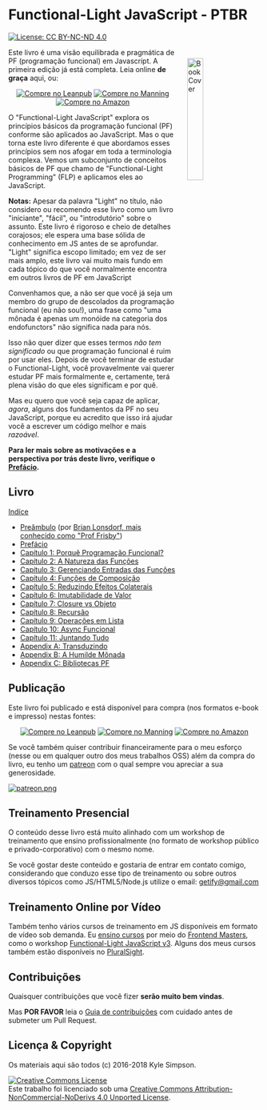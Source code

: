 # Functional-Light JavaScript - PTBR

[![License: CC BY-NC-ND 4.0](https://img.shields.io/badge/License-CC%20BY--NC--ND%204.0-blue.svg)](http://creativecommons.org/licenses/by-nc-nd/4.0/)

<a href="http://fljsbook.com"><img src="manuscript/images/marketing/front-cover-small.png" width="25%" align="right" hspace="20" vspace="20" title="Functional-Light JavaScript" alt="Book Cover"></a>

Este livro é uma visão equilibrada e pragmática de PF (programação funcional) em Javascript. A primeira edição já está completa. Leia online **de graça** aqui, ou:

<p align="center">
    <a href="http://fljsbook.com"><img src="https://img.shields.io/badge/Buy-Leanpub-yellow.svg" title="Compre no Leanpub" alt="Compre no Leanpub"></a> <a href="http://manning.fljsbook.com"><img src="https://img.shields.io/badge/Buy-Manning-yellow.svg" title="Compre no Manning" alt="Compre no Manning"></a> <a href="http://amazon.fljsbook.com"><img src="https://img.shields.io/badge/Buy-Amazon-yellow.svg" title="Compre no Amazon" alt="Compre no Amazon"></a>
</p>

O "Functional-Light JavaScript" explora os princípios básicos da programação funcional (PF) conforme são aplicados ao JavaScript. Mas o que torna este livro diferente é que abordamos esses princípios sem nos afogar em toda a terminologia complexa. Vemos um subconjunto de conceitos básicos de PF que chamo de "Functional-Light Programming" (FLP) e aplicamos eles ao JavaScript.

**Notas:** Apesar da palavra "Light" no título, não considero ou recomendo esse livro como um livro "iniciante", "fácil", ou "introdutório" sobre o assunto. Este livro é rigoroso e cheio de detalhes corajosos; ele espera uma base sólida de conhecimento em JS antes de se aprofundar. "Light" significa escopo limitado; em vez de ser mais amplo, este livro vai muito mais fundo em cada tópico do que você normalmente encontra em outros livros de PF em JavaScript

Convenhamos que, a não ser que você já seja um membro do grupo de descolados da programação funcional (eu não sou!), uma frase como "uma mônada é apenas um monóide na categoria dos endofunctors" não significa nada para nós.

Isso não quer dizer que esses termos _não tem significado_ ou que programação funcional é ruim por usar eles. Depois de você terminar de estudar o Functional-Light, você provavelmente vai querer estudar PF mais formalmente e, certamente, terá plena visão do que eles significam e por quê.

Mas eu quero que você seja capaz de aplicar, _agora_, alguns dos fundamentos da PF no seu JavaScript, porque eu acredito que isso irá ajudar você a escrever um código melhor e mais _razoável_.

**Para ler mais sobre as motivações e a perspectiva por trás deste livro, verifique o [Prefácio](manuscript/preface.md).**

## Livro

[Indíce](manuscript/README.md/#table-of-contents)

-   [Preâmbulo](manuscript/foreword.md/#foreword) (por [Brian Lonsdorf, mais conhecido como "Prof Frisby"](https://twitter.com/DrBoolean))
-   [Prefácio](manuscript/preface.md/#preface)
-   [Capítulo 1: Porquê Programação Funcional?](manuscript/ch1.md/#chapter-1-why-functional-programming)
-   [Capítulo 2: A Natureza das Funções](manuscript/ch2.md/#chapter-2-the-nature-of-functions)
-   [Capítulo 3: Gerenciando Entradas das Funções](manuscript/ch3.md/#chapter-3-managing-function-inputs)
-   [Capítulo 4: Funções de Composição](manuscript/ch4.md/#chapter-4-composing-functions)
-   [Capítulo 5: Reduzindo Efeitos Colaterais](manuscript/ch5.md/#chapter-5-reducing-side-effects)
-   [Capítulo 6: Imutabilidade de Valor](manuscript/ch6.md/#chapter-6-value-immutability)
-   [Capítulo 7: Closure vs Objeto](manuscript/ch7.md/#chapter-7-closure-vs-object)
-   [Capítulo 8: Recursão](manuscript/ch8.md/#chapter-8-recursion)
-   [Capítulo 9: Operações em Lista](manuscript/ch9.md/#chapter-9-list-operations)
-   [Capítulo 10: Async Funcional](manuscript/ch10.md/#chapter-10-functional-async)
-   [Capítulo 11: Juntando Tudo](manuscript/ch11.md/#chapter-11-putting-it-all-together)
-   [Appendix A: Transduzindo](manuscript/apA.md/#appendix-a-transducing)
-   [Appendix B: A Humilde Mônada](manuscript/apB.md/#appendix-b-the-humble-monad)
-   [Appendix C: Bibliotecas PF](manuscript/apC.md/#appendix-c-fp-libraries)

## Publicação

Este livro foi publicado e está disponível para compra (nos formatos e-book e impresso) nestas fontes:

<p align="center">
    <a href="http://fljsbook.com"><img src="https://img.shields.io/badge/Buy-Leanpub-yellow.svg" title="Compre no Leanpub" alt="Compre no Leanpub"></a> <a href="http://manning.fljsbook.com"><img src="https://img.shields.io/badge/Buy-Manning-yellow.svg" title="Compre no Manning" alt="Compre no Manning"></a> <a href="http://amazon.fljsbook.com"><img src="https://img.shields.io/badge/Buy-Amazon-yellow.svg" title="Compre no Amazon" alt="Compre no Amazon"></a>
</p>

Se você também quiser contribuir financeiramente para o meu esforço (nesse ou em qualquer outro dos meus trabalhos OSS) além da compra do livro, eu tenho um [patreon](https://www.patreon.com/getify) com o qual sempre vou apreciar a sua generosidade.

<a href="https://www.patreon.com/getify">[![patreon.png](https://c5.patreon.com/external/logo/become_a_patron_button.png)](https://www.patreon.com/getify)</a>

## Treinamento Presencial

O conteúdo desse livro está muito alinhado com um workshop de treinamento que ensino profissionalmente (no formato de workshop público e privado-corporativo) com o mesmo nome.

Se você gostar deste conteúdo e gostaria de entrar em contato comigo, considerando que conduzo esse tipo de treinamento ou sobre outros diversos tópicos como JS/HTML5/Node.js utilize o email: getify@gmail.com

## Treinamento Online por Vídeo

Também tenho vários cursos de treinamento em JS disponíveis em formato de vídeo sob demanda. Eu [ensino cursos](https://FrontendMasters.com/teachers/kyle-simpson) por meio do [Frontend Masters](https://FrontendMasters.com), como o workshop [Functional-Light JavaScript v3](https://frontendmasters.com/courses/functional-javascript-v3/). Alguns dos meus cursos também estão disponíveis no [PluralSight](https://www.pluralsight.com/search?q=kyle%20simpson&categories=all).

## Contribuições

Quaisquer contribuições que você fizer **serão muito bem vindas**.

Mas **POR FAVOR** leia o [Guia de contribuições](CONTRIBUTING.md) com cuidado antes de submeter um Pull Request.

## Licença & Copyright

Os materiais aqui são todos (c) 2016-2018 Kyle Simpson.

<a rel="license" href="http://creativecommons.org/licenses/by-nc-nd/4.0/"><img alt="Creative Commons License" style="border-width:0" src="https://i.creativecommons.org/l/by-nc-nd/4.0/88x31.png" /></a><br />Este trabalho foi licenciado sob uma <a rel="license" href="http://creativecommons.org/licenses/by-nc-nd/4.0/">Creative Commons Attribution-NonCommercial-NoDerivs 4.0 Unported License</a>.
